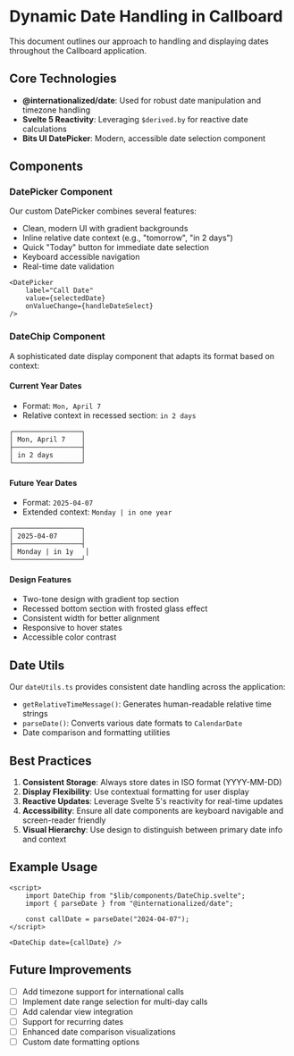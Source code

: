 # Dynamic Date Handling in Callboard

This document outlines our approach to handling and displaying dates throughout the Callboard application.

## Core Technologies

- **@internationalized/date**: Used for robust date manipulation and timezone handling
- **Svelte 5 Reactivity**: Leveraging `$derived.by` for reactive date calculations
- **Bits UI DatePicker**: Modern, accessible date selection component

## Components

### DatePicker Component

Our custom DatePicker combines several features:
- Clean, modern UI with gradient backgrounds
- Inline relative date context (e.g., "tomorrow", "in 2 days")
- Quick "Today" button for immediate date selection
- Keyboard accessible navigation
- Real-time date validation

```svelte
<DatePicker
    label="Call Date"
    value={selectedDate}
    onValueChange={handleDateSelect}
/>
```

### DateChip Component

A sophisticated date display component that adapts its format based on context:

#### Current Year Dates
- Format: `Mon, April 7`
- Relative context in recessed section: `in 2 days`
```
┌─────────────────┐
│ Mon, April 7    │
├─────────────────┤
│ in 2 days       │
└─────────────────┘
```

#### Future Year Dates
- Format: `2025-04-07`
- Extended context: `Monday | in one year`
```
┌─────────────────┐
│ 2025-04-07      │
├─────────────────┤
│ Monday | in 1y   │
└─────────────────┘
```

#### Design Features
- Two-tone design with gradient top section
- Recessed bottom section with frosted glass effect
- Consistent width for better alignment
- Responsive to hover states
- Accessible color contrast

## Date Utils

Our `dateUtils.ts` provides consistent date handling across the application:

- `getRelativeTimeMessage()`: Generates human-readable relative time strings
- `parseDate()`: Converts various date formats to `CalendarDate`
- Date comparison and formatting utilities

## Best Practices

1. **Consistent Storage**: Always store dates in ISO format (YYYY-MM-DD)
2. **Display Flexibility**: Use contextual formatting for user display
3. **Reactive Updates**: Leverage Svelte 5's reactivity for real-time updates
4. **Accessibility**: Ensure all date components are keyboard navigable and screen-reader friendly
5. **Visual Hierarchy**: Use design to distinguish between primary date info and context

## Example Usage

```svelte
<script>
    import DateChip from "$lib/components/DateChip.svelte";
    import { parseDate } from "@internationalized/date";

    const callDate = parseDate("2024-04-07");
</script>

<DateChip date={callDate} />
```

## Future Improvements

- [ ] Add timezone support for international calls
- [ ] Implement date range selection for multi-day calls
- [ ] Add calendar view integration
- [ ] Support for recurring dates
- [ ] Enhanced date comparison visualizations
- [ ] Custom date formatting options 